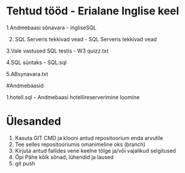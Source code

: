 # Tehtud tööd - Erialane Inglise keel

1.Andmebaasi sõnavara - ingliseSQL

2. SQL Serveris tekkivad vead - SQL Serveris tekkivad vead

3.Vale vastused SQL testis - W3 quizz.txt

4.SQL süntaks - SQL.sql

5.ABsynavara.txt

  #Andmebaasid

  1.hotell.sql - Andmebaasi hotellireserverimine loomine
 



# Ülesanded

1. Kasuta GIT CMD ja klooni antud repositoorium enda arvutile
2. Tee selles repositooriumis omanimeline oks (branch)
3. Kirjuta antud failides vene keelne tõlge ja/või vajalikud selgitused
4. Õpi Pähe kõik sõnad, lühendid ja laused
5. git push
